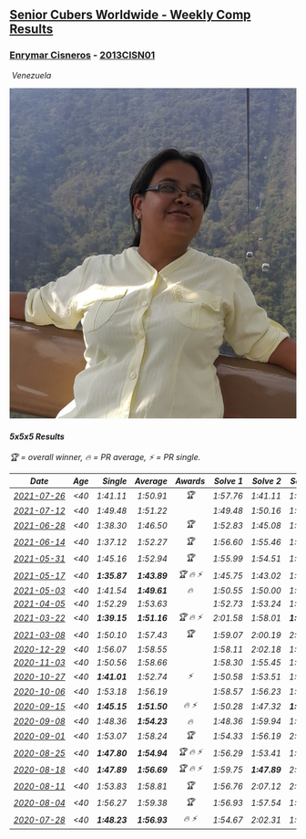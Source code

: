 <style>table {white-space: nowrap;}</style>
<link rel="stylesheet" type="text/css" href="/scw-comp/css/flags.css" />

## [Senior Cubers Worldwide - Weekly Comp Results](/scw-comp/results/)
### [Enrymar Cisneros](README.md) - [2013CISN01](https://www.worldcubeassociation.org/persons/2013CISN01?event=555)

<i class="flag flag-VE" />&nbsp;Venezuela

![Enrymar Cisneros](1530205432.jpg)

#### 5x5x5 Results

<span style="white-space: nowrap;">🏆 = overall winner</span>, <span style="white-space: nowrap;">🔥 = PR average</span>, <span style="white-space: nowrap;">⚡ = PR single</span>.

| Date | Age | Single | Average | Awards | Solve 1 | Solve 2 | Solve 3 | Solve 4 | Solve 5 | Video |
| :--: | :--: | --: | --: | :--: | --: | --: | --: | --: | --: | :-- |
| [2021-07-26](../../results/2021-07-26/555.md) | <40 | 1:41.11 | 1:50.91 | 🏆 | 1:57.76 | 1:41.11 | 1:48.81 | 1:55.12 | 1:48.79 | [Desktop](https://www.facebook.com/events/210838191047415/permalink/219738640157370) / [Mobile](https://m.facebook.com/events/210838191047415?view=permalink&id=219738640157370) |
| [2021-07-12](../../results/2021-07-12/555.md) | <40 | 1:49.48 | 1:51.22 |  | 1:49.48 | 1:50.16 | 1:49.81 | 1:53.68 | 1:56.15 | [Desktop](https://www.facebook.com/events/3019269651530977/permalink/3054197224704886) / [Mobile](https://m.facebook.com/events/3019269651530977?view=permalink&id=3054197224704886) |
| [2021-06-28](../../results/2021-06-28/555.md) | <40 | 1:38.30 | 1:46.50 | 🏆 | 1:52.83 | 1:45.08 | 1:45.15 | 1:38.30 | 1:49.28 | [Desktop](https://www.facebook.com/events/248738199926629/permalink/256244195842696) / [Mobile](https://m.facebook.com/events/248738199926629?view=permalink&id=256244195842696) |
| [2021-06-14](../../results/2021-06-14/555.md) | <40 | 1:37.12 | 1:52.27 | 🏆 | 1:56.60 | 1:55.46 | 1:45.52 | 1:55.84 | 1:37.12 | [Desktop](https://www.facebook.com/events/833966864162581/permalink/842447359981198) / [Mobile](https://m.facebook.com/events/833966864162581?view=permalink&id=842447359981198) |
| [2021-05-31](../../results/2021-05-31/555.md) | <40 | 1:45.16 | 1:52.94 | 🏆 | 1:55.99 | 1:54.51 | 1:45.16 | 1:49.78 | 1:54.53 | [Desktop](https://www.facebook.com/events/1677723082618127/permalink/1684141301976305) / [Mobile](https://m.facebook.com/events/1677723082618127?view=permalink&id=1684141301976305) |
| [2021-05-17](../../results/2021-05-17/555.md) | <40 | **1:35.87** | **1:43.89** | 🏆 🔥 ⚡ | 1:45.75 | 1:43.02 | 1:49.91 | 1:42.90 | **1:35.87** | [Desktop](https://www.facebook.com/events/373354890741855/permalink/379303140147030) / [Mobile](https://m.facebook.com/events/373354890741855?view=permalink&id=379303140147030) |
| [2021-05-03](../../results/2021-05-03/555.md) | <40 | 1:41.54 | **1:49.61** | 🔥 | 1:50.55 | 1:50.00 | 1:48.29 | 1:53.61 | 1:41.54 | [Desktop](https://www.facebook.com/events/158701836186375/permalink/164225622300663) / [Mobile](https://m.facebook.com/events/158701836186375?view=permalink&id=164225622300663) |
| [2021-04-05](../../results/2021-04-05/555.md) | <40 | 1:52.29 | 1:53.63 |  | 1:52.73 | 1:53.24 | 1:54.91 | 2:04.16 | 1:52.29 | [Desktop](https://www.facebook.com/events/2619499895016321/permalink/2629387277360916) / [Mobile](https://m.facebook.com/events/2619499895016321?view=permalink&id=2629387277360916) |
| [2021-03-22](../../results/2021-03-22/555.md) | <40 | **1:39.15** | **1:51.16** | 🏆 🔥 ⚡ | 2:01.58 | 1:58.01 | **1:39.15** | 1:41.68 | 1:53.80 | [Desktop](https://www.facebook.com/events/2537500386546221/permalink/2546990405597219) / [Mobile](https://m.facebook.com/events/2537500386546221?view=permalink&id=2546990405597219) |
| [2021-03-08](../../results/2021-03-08/555.md) | <40 | 1:50.10 | 1:57.43 | 🏆 | 1:59.07 | 2:00.19 | 2:13.55 | 1:53.03 | 1:50.10 | [Desktop](https://www.facebook.com/events/161142189072151/permalink/167583341761369) / [Mobile](https://m.facebook.com/events/161142189072151?view=permalink&id=167583341761369) |
| [2020-12-29](../../results/2020-12-29/555.md) | <40 | 1:56.07 | 1:58.55 |  | 1:58.11 | 2:02.18 | 1:56.07 | 2:01.11 | 1:56.42 | [Desktop](https://www.facebook.com/events/1086076581855919/permalink/1089732288157015) / [Mobile](https://m.facebook.com/events/1086076581855919?view=permalink&id=1089732288157015) |
| [2020-11-03](../../results/2020-11-03/555.md) | <40 | 1:50.56 | 1:58.66 |  | 1:58.30 | 1:55.45 | 1:50.56 | 2:03.21 | 2:02.23 | [Desktop](https://www.facebook.com/events/391709741873523/permalink/397199391324558) / [Mobile](https://m.facebook.com/events/391709741873523?view=permalink&id=397199391324558) |
| [2020-10-27](../../results/2020-10-27/555.md) | <40 | **1:41.01** | 1:52.74 | ⚡ | 1:50.58 | 1:53.51 | 1:54.12 | **1:41.01** | 2:02.27 | [Desktop](https://www.facebook.com/events/1621959871298390/permalink/1628704757290568) / [Mobile](https://m.facebook.com/events/1621959871298390?view=permalink&id=1628704757290568) |
| [2020-10-06](../../results/2020-10-06/555.md) | <40 | 1:53.18 | 1:56.19 |  | 1:58.57 | 1:56.23 | 1:53.18 | 1:55.33 | 1:57.02 | [Desktop](https://www.facebook.com/events/2766581680255939/permalink/2772777616303012) / [Mobile](https://m.facebook.com/events/2766581680255939?view=permalink&id=2772777616303012) |
| [2020-09-15](../../results/2020-09-15/555.md) | <40 | **1:45.15** | **1:51.50** | 🔥 ⚡ | 1:50.28 | 1:47.32 | **1:45.15** | 1:56.89 | 2:01.16 | [Desktop](https://www.facebook.com/events/655903882008117/permalink/661042354827603) / [Mobile](https://m.facebook.com/events/655903882008117?view=permalink&id=661042354827603) |
| [2020-09-08](../../results/2020-09-08/555.md) | <40 | 1:48.36 | **1:54.23** | 🔥 | 1:48.36 | 1:59.94 | 1:50.39 | 1:59.96 | 1:52.36 | [Desktop](https://www.facebook.com/events/342884623427933/permalink/347803332936062) / [Mobile](https://m.facebook.com/events/342884623427933?view=permalink&id=347803332936062) |
| [2020-09-01](../../results/2020-09-01/555.md) | <40 | 1:53.07 | 1:58.24 | 🏆 | 1:54.33 | 1:56.19 | 2:04.21 | 1:53.07 | 2:13.11 | [Desktop](https://www.facebook.com/events/987180995036806/permalink/992590217829217) / [Mobile](https://m.facebook.com/events/987180995036806?view=permalink&id=992590217829217) |
| [2020-08-25](../../results/2020-08-25/555.md) | <40 | **1:47.80** | **1:54.94** | 🏆 🔥 ⚡ | 1:56.29 | 1:53.41 | 1:55.11 | 2:07.52 | **1:47.80** | [Desktop](https://www.facebook.com/events/375269430142971/permalink/379993853003862) / [Mobile](https://m.facebook.com/events/375269430142971?view=permalink&id=379993853003862) |
| [2020-08-18](../../results/2020-08-18/555.md) | <40 | **1:47.89** | **1:56.69** | 🏆 🔥 ⚡ | 1:59.75 | **1:47.89** | 2:00.46 | 1:53.61 | 1:56.70 | [Desktop](https://www.facebook.com/events/3231806576868309/permalink/3253274524721514) / [Mobile](https://m.facebook.com/events/3231806576868309?view=permalink&id=3253274524721514) |
| [2020-08-11](../../results/2020-08-11/555.md) | <40 | 1:53.83 | 1:58.81 | 🏆 | 1:56.76 | 2:07.12 | 2:02.23 | 1:53.83 | 1:57.45 | [Desktop](https://www.facebook.com/events/1112228215845470/permalink/1117905538611071) / [Mobile](https://m.facebook.com/events/1112228215845470?view=permalink&id=1117905538611071) |
| [2020-08-04](../../results/2020-08-04/555.md) | <40 | 1:56.27 | 1:59.38 | 🏆 | 1:56.93 | 1:57.54 | 1:56.27 | 2:03.98 | 2:03.66 | [Desktop](https://www.facebook.com/events/770016233779888/permalink/775829929865185) / [Mobile](https://m.facebook.com/events/770016233779888?view=permalink&id=775829929865185) |
| [2020-07-28](../../results/2020-07-28/555.md) | <40 | **1:48.23** | **1:56.93** | 🔥 ⚡ | 1:54.67 | 2:02.31 | 1:53.80 | DNF | **1:48.23** | [Desktop](https://www.facebook.com/events/299658408049797/permalink/303184264363878) / [Mobile](https://m.facebook.com/events/299658408049797?view=permalink&id=303184264363878) |


<!-- Global site tag (gtag.js) - Google Analytics -->
<script async src="https://www.googletagmanager.com/gtag/js?id=UA-86348435-3"></script>
<script>window.dataLayer = window.dataLayer || []; function gtag() {dataLayer.push(arguments);} gtag('js', new Date()); gtag('config', 'UA-86348435-3');</script>
